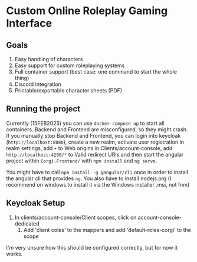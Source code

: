 # Custom Online Roleplay Gaming Interface

## Goals
1. Easy handling of characters
2. Easy support for custom roleplaying systems
3. Full container support (best case: one command to start the whole thing)
4. Discord integration
5. Printable/exportable character sheets (PDF)

## Running the project

Currently (15FEB2025) you can use `docker-compose up` to start all containers. Backend and Frontend are misconfigured, so they might crash.
If you manually stop Backend and Frontend, you can login into keycloak (`http://localhost:8080`), create a new realm, activate user registration in realm settings,
add `+` to Web origins in Clients/account-console, add `http://localhost:4200/*` to Valid redirect URIs and then start the angular project within `Corgi.Frontend/` with `npm install`
and `ng serve`.

You might have to call `npm install -g @angular/cli` once in order to install the angular cli that provides `ng`. You also have to install nodejs.org (I recommend on windows to install it via the Windows installer .msi, not fnm)

## Keycloak Setup

1. In clients/account-console/Client scopes, click on account-console-dedicated
    1. Add 'client coles' to the mappers and add 'default-roles-corgi' to the scope

I'm very unsure how this should be configured correctly, but for now it works.